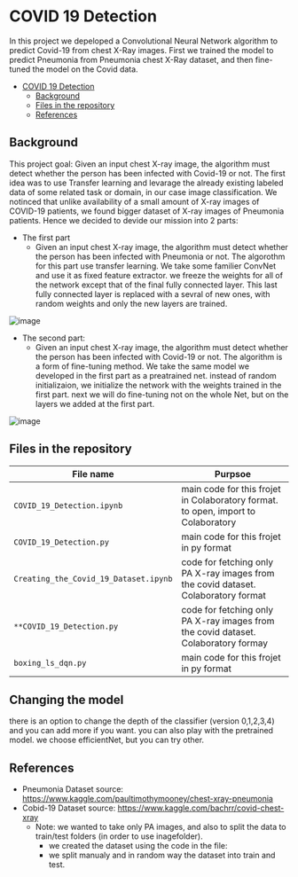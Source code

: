 # COVID 19 Detection
In this project we depeloped a  Convolutional Neural Network algorithm to predict Covid-19 from chest X-Ray images. First we trained the model to predict Pneumonia from Pneumonia chest X-Ray dataset, and then fine-tuned the model on the Covid data.


- [COVID 19 Detection](#COVID-19-Detection)
  * [Background](#background)
  * [Files in the repository](#files-in-the-repository)
  * [References](#references)

## Background
This project goal: Given an input chest X-ray image, the algorithm must detect whether the person has been infected with Covid-19 or not.
The first idea was to use Transfer learning and levarage the already existing labeled data of some related task or domain, in our case image classification.
We notinced that unlike availability of a small amount of X-ray images of COVID-19 patients, we found bigger dataset of X-ray images of Pneumonia patients.
Hence we decided to devide our mission into 2 parts:

* The first part 
  * Given an input chest X-ray image, the algorithm must detect whether the person has been infected with Pneumonia or not.
The algorothm for this part use transfer learning. We take some familier ConvNet and use it as fixed feature extractor. we freeze the weights for all of the network except that of the final fully connected layer. This last fully connected layer is replaced with a sevral of new ones, with random weights and only the new layers are trained.
 
 
 ![image](https://user-images.githubusercontent.com/65540180/124584259-b467ef80-de5c-11eb-804e-287059c8643d.png)


* The second part: 
  * Given an input chest X-ray image, the algorithm must detect whether the person has been infected with Covid-19 or not.
The algorithm is a form of fine-tuning method. We take the same model we developed in the first part as a preatrained net. instead of random initializaion, we initialize the network with the weights trained in the first part. next we will do fine-tuning not on the whole Net, but on the layers we added at the first part.


![image](https://user-images.githubusercontent.com/65540180/124584297-bcc02a80-de5c-11eb-8f70-3cef41438563.png)


## Files in the repository


|File name         | Purpsoe |
|----------------------|------|
|`COVID_19_Detection.ipynb`| main code for this frojet in Colaboratory format. to open, import to Colaboratory|
|`COVID_19_Detection.py`| main code for this frojet in py format|
|`Creating_the_Covid_19_Dataset.ipynb`| code for fetching only PA X-ray images from the covid dataset. Colaboratory format|
|`**COVID_19_Detection.py`| code for fetching only PA X-ray images from the covid dataset. Colaboratory formay|
|`boxing_ls_dqn.py`| main code for this frojet in py format|




## Changing the model
there is an option to change the depth of the classifier (version 0,1,2,3,4) and you can add more if you want.
you can also play with the pretrained model. we choose efficientNet, but you can try other.


## References
* Pneumonia Dataset source: https://www.kaggle.com/paultimothymooney/chest-xray-pneumonia
* Cobid-19 Dataset source: https://www.kaggle.com/bachrr/covid-chest-xray
  * Note: we wanted to take only PA images, and also to split the data to train/test folders (in order to use inagefolder). 
    * we created the dataset using the code in the file: 
    * we split manualy and in random way the dataset into train and test.




